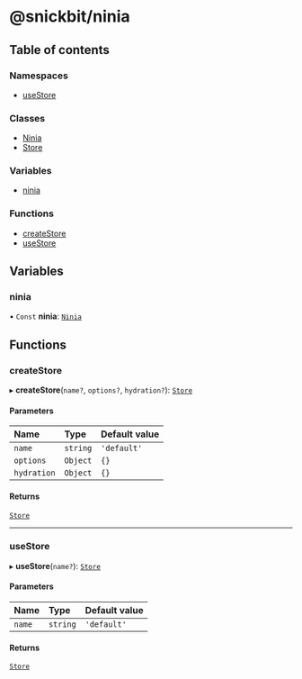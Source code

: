 # @snickbit/ninia

## Table of contents

### Namespaces

- [useStore](modules/useStore.md)

### Classes

- [Ninia](classes/Ninia.md)
- [Store](classes/Store.md)

### Variables

- [ninia](README.md#ninia)

### Functions

- [createStore](README.md#createstore)
- [useStore](README.md#usestore)

## Variables

### ninia

• `Const` **ninia**: [`Ninia`](classes/Ninia.md)

## Functions

### createStore

▸ **createStore**(`name?`, `options?`, `hydration?`): [`Store`](classes/Store.md)

#### Parameters

| Name | Type | Default value |
| :------ | :------ | :------ |
| `name` | `string` | `'default'` |
| `options` | `Object` | `{}` |
| `hydration` | `Object` | `{}` |

#### Returns

[`Store`](classes/Store.md)

___

### useStore

▸ **useStore**(`name?`): [`Store`](classes/Store.md)

#### Parameters

| Name | Type | Default value |
| :------ | :------ | :------ |
| `name` | `string` | `'default'` |

#### Returns

[`Store`](classes/Store.md)

